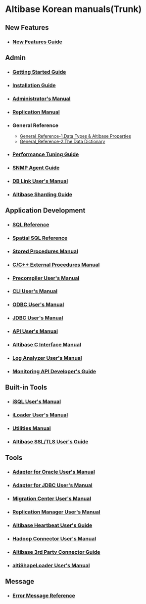 # Altibase Korean manuals(Trunk)

## New Features

- ### [New Features Guide](https://github.com/ALTIBASE/Documents/blob/master/Manuals/Altibase_trunk/kor/New%20Features%20Guide.md)

## Admin

- ### [Getting Started Guide](https://github.com/ALTIBASE/Documents/blob/master/Manuals/Altibase_trunk/kor/Getting%20Started%20Guide.md)

- ### [Installation Guide](https://github.com/ALTIBASE/Documents/blob/master/Manuals/Altibase_trunk/kor/Installation%20Guide.md)

- ### [Administrator's Manual](https://github.com/ALTIBASE/Documents/blob/master/Manuals/Altibase_trunk/kor/Administrator's%20Manual.md)

- ### [Replication Manual](https://github.com/ALTIBASE/Documents/blob/master/Manuals/Altibase_trunk/kor/Replication%20Manual.md)

- ### General Reference
  
  - [General_Reference-1.Data Types & Altibase Properties](https://github.com/ALTIBASE/Documents/blob/master/Manuals/Altibase_trunk/kor/General_Reference-1.Data%20Types%20%26%20Altibase%20Properties.md)
  - [General_Reference-2.The Data Dictionary](https://github.com/ALTIBASE/Documents/blob/master/Manuals/Altibase_trunk/kor/General_Reference-2.The%20Data%20Dictionary.md) 

- ### [Performance Tuning Guide](https://github.com/ALTIBASE/Documents/blob/master/Manuals/Altibase_trunk/kor/Performance%20Tuning%20Guide.md)

- ### [SNMP Agent Guide](https://github.com/ALTIBASE/Documents/blob/master/Manuals/Altibase_trunk/kor/SNMP%20Agent%20Guide.md)

- ### [DB Link User's Manual](https://github.com/ALTIBASE/Documents/blob/master/Manuals/Altibase_trunk/kor/DB%20Link%20User's%20Manual.md)

- ### [Altibase Sharding Guide](https://github.com/ALTIBASE/Documents/blob/master/Manuals/Altibase_trunk/kor/Sharding.md)

## Application Development

- ### [SQL Reference](https://github.com/ALTIBASE/Documents/blob/master/Manuals/Altibase_trunk/kor/SQL%20Reference.md)

- ### [Spatial SQL Reference](https://github.com/ALTIBASE/Documents/blob/master/Manuals/Altibase_trunk/kor/Spatial%20SQL%20Reference.md)

- ### [Stored Procedures Manual](https://github.com/ALTIBASE/Documents/blob/master/Manuals/Altibase_trunk/kor/Stored%20Procedures%20Manual.md)

- ### [C/C++ External Procedures Manual](https://github.com/ALTIBASE/Documents/blob/master/Manuals/Altibase_trunk/kor/External%20Procedures%20Manual.md)

- ### [Precompiler User's Manual](https://github.com/ALTIBASE/Documents/blob/master/Manuals/Altibase_trunk/kor/Precompiler%20User's%20Manual.md)

- ### [CLI User's Manual](https://github.com/ALTIBASE/Documents/blob/master/Manuals/Altibase_trunk/kor/CLI%20User's%20Manual.md)

- ### [ODBC User's Manual](https://github.com/ALTIBASE/Documents/blob/master/Manuals/Altibase_trunk/kor/ODBC%20User's%20Manual.md)

- ### [JDBC User's Manual](https://github.com/ALTIBASE/Documents/blob/master/Manuals/Altibase_trunk/kor/JDBC%20User's%20Manual.md)

- ### [API User's Manual](https://github.com/ALTIBASE/Documents/blob/master/Manuals/Altibase_trunk/kor/API%20User's%20Manual.md)

- ### [Altibase C Interface Manual](https://github.com/ALTIBASE/Documents/blob/master/Manuals/Altibase_trunk/kor/Altibase%20C%20Interface%20Manual.md)

- ### [Log Analyzer User's Manual](https://github.com/ALTIBASE/Documents/blob/master/Manuals/Altibase_trunk/kor/Log%20Analyzer%20User's%20Manual.md)

- ### [Monitoring API Developer's Guide](https://github.com/ALTIBASE/Documents/blob/master/Manuals/Altibase_trunk/kor/Monitoring%20API%20Developer's%20Guide.md)

## Built-in Tools

- ### [iSQL User's Manual](https://github.com/ALTIBASE/Documents/blob/master/Manuals/Altibase_trunk/kor/iSQL%20User's%20Manual.md)

- ### [iLoader User's Manual](https://github.com/ALTIBASE/Documents/blob/master/Manuals/Altibase_trunk/kor/iLoader%20User's%20Manual.md)

- ### [Utilities Manual](https://github.com/ALTIBASE/Documents/blob/master/Manuals/Altibase_trunk/kor/Utilities%20Manual.md)

- ### [Altibase SSL/TLS User's Guide](https://github.com/ALTIBASE/Documents/blob/master/Manuals/Altibase_trunk/kor/Altibase%20SSL%20TLS%20User's%20Guide.md)

## Tools

- ### [Adapter for Oracle User's Manual](https://github.com/ALTIBASE/Documents/blob/master/Manuals/Altibase_trunk/kor/Adapter%20for%20Oracle%20User's%20Manual.md)

- ### [Adapter for JDBC User's Manual](https://github.com/ALTIBASE/Documents/blob/master/Manuals/Altibase_trunk/kor/Adapter%20for%20JDBC%20User's%20Manual.md)

- ### [Migration Center User's Manual](https://github.com/ALTIBASE/Documents/blob/master/Manuals/Tools/kor/Migration%20Center%20User's%20Manual.md)

- ### [Replication Manager User's Manual](https://github.com/ALTIBASE/Documents/blob/master/Manuals/Tools/kor/Replication%20Manager%20User's%20Manual.md)

- ### [Altibase Heartbeat User's Guide](https://github.com/ALTIBASE/Documents/blob/master/Manuals/Altibase_trunk/kor/Altibase%20Heartbeat%20User's%20Guide.md)

- ### [Hadoop Connector User's Manual](https://github.com/ALTIBASE/Documents/blob/master/Manuals/Tools/kor/Hadoop%20Connector%20User's%20Manual.md)

- ### [Altibase 3rd Party Connector Guide](https://github.com/ALTIBASE/Documents/blob/master/Manuals/Tools/kor/Altibase%203rd%20Party%20Connector%20Guide.md)

- ### [altiShapeLoader User's Manual](https://github.com/ALTIBASE/Documents/blob/master/Manuals/Tools/kor/altiShapeLoader%20User's%20Manual.md)

## Message

- ### [Error Message Reference](https://github.com/ALTIBASE/Documents/blob/master/Manuals/Altibase_trunk/kor/Error%20Message%20Reference.md)
